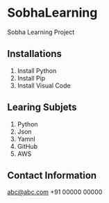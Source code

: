 # SobhaLearning
Sobha Learning Project

## Installations
1. Install Python 
2. Install Pip
3. Install Visual Code

## Learing Subjets
1. Python
2. Json
3. Yamnl
4. GitHub
5. AWS

## Contact Information
abc@abc.com
+91 00000 00000
